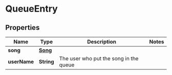 
# QueueEntry

## Properties
Name | Type | Description | Notes
------------ | ------------- | ------------- | -------------
**song** | [**Song**](Song.md) |  | 
**userName** | **String** | The user who put the song in the queue | 



